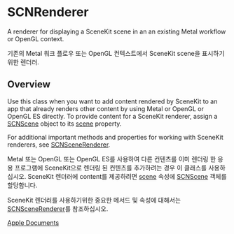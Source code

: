 # SCNRenderer
A renderer for displaying a SceneKit scene in an an existing Metal workflow or OpenGL context.

기존의 Metal 워크 플로우 또는 OpenGL 컨텍스트에서 SceneKit scene을 표시하기위한 렌더러.

## Overview
Use this class when you want to add content rendered by SceneKit to an app that already renders other content by using Metal or OpenGL or OpenGL ES directly. To provide content for a SceneKit renderer, assign a [SCNScene][1] object to its [scene][2] property.

For additional important methods and properties for working with SceneKit renderers, see [SCNSceneRenderer][3].

Metal 또는 OpenGL 또는 OpenGL ES를 사용하여 다른 컨텐츠를 이미 렌더링 한 응용 프로그램에 SceneKit으로 렌더링 된 컨텐츠를 추가하려는 경우 이 클래스를 사용하십시오. SceneKit 렌더러에 content를 제공하려면 [scene][2] 속성에 [SCNScene][1] 객체를 할당합니다.

SceneKit 렌더러를 사용하기위한 중요한 메서드 및 속성에 대해서는 [SCNSceneRenderer][3]를 참조하십시오.

[Apple Documents][apple]



[1]: /01_iOS/SceneKit/SCNScene.md
[2]: https://developer.apple.com/documentation/scenekit/scnrenderer/1518400-scene
[3]: /01_iOS/SceneKit/SCNSceneRenderer/SCNSceneRenderer.md
[apple]: https://developer.apple.com/documentation/scenekit/scnrenderer
